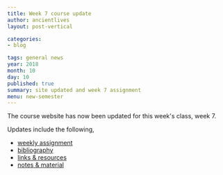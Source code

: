 ```yaml
---
title: Week 7 course update
author: ancientlives
layout: post-vertical

categories:
- blog

tags: general news
year: 2018
month: 10
day: 10
published: true
summary: site updated and week 7 assignment
menu: new-semester
---
```


The course website has now been updated for this week's class, week 7.

Updates include the following,

* [weekly assignment](/weekly_assignment)
* [bibliography](/bibliography)
* [links & resources](/links)
* [notes & material](/notes)
